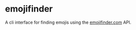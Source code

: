 # emojifinder

A cli interface for finding emojis using the [emojifinder.com](https://emojifinder.com) API.


